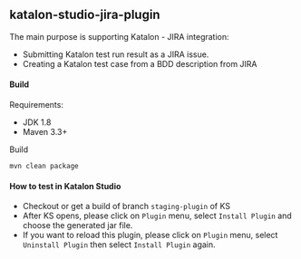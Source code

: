 ## katalon-studio-jira-plugin

The main purpose is supporting Katalon - JIRA integration:

- Submitting Katalon test run result as a JIRA issue.
- Creating a Katalon test case from a BDD description from JIRA

#### Build
Requirements:

- JDK 1.8
- Maven 3.3+

Build

`mvn clean package`

#### How to test in Katalon Studio

- Checkout or get a build of branch `staging-plugin` of KS
- After KS opens, please click on `Plugin` menu, select `Install Plugin` and choose the generated jar file.
- If you want to reload this plugin, please click on `Plugin` menu, select `Uninstall Plugin` then select `Install Plugin` again. 